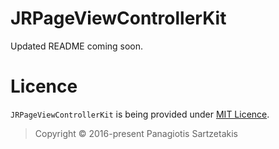 # JRPageViewControllerKit

Updated README coming soon.


# Licence

```JRPageViewControllerKit``` is being provided under [MIT Licence][MIT].



[MIT]:<https://opensource.org/licenses/MIT>

>Copyright © 2016-present Panagiotis Sartzetakis
